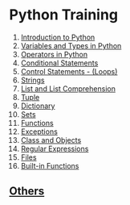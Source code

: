# Python Training

1.  [Introduction to Python](https://github.com/rvsp/Python3-reference/blob/master/1_basics.py)
2.  [Variables and Types in Python]()
3.  [Operators in Python]()
4.  [Conditional Statements]()
5.  [Control Statements - (Loops)]()
6.  [Strings](https://github.com/rvsp/Python3-reference/blob/master/strings.py)
7.  [List and List Comprehension](https://github.com/rvsp/Python3-reference/tree/master/Lists)
8.  [Tuple]()
9.  [Dictionary]()
10. [Sets]()
11. [Functions](https://github.com/rvsp/Python3-reference/tree/master/Functions)
12. [Exceptions](https://github.com/rvsp/Python3-reference/blob/master/Advanced/exceptions.py)
13. [Class and Objects]()
14. [Regular Expressions]()
15. [Files]()
16. [Built-in Functions]()

## [Others](https://github.com/rvsp/Python3-reference/tree/master/Others)